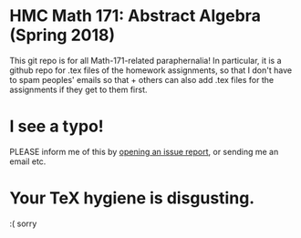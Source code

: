 # HMC Math 171: Abstract Algebra (Spring 2018)
This git repo is for all Math-171-related paraphernalia! In particular,
it is a github repo for .tex files of the homework assignments, so
that I don't have to spam peoples' emails so that + others can also
add .tex files for the assignments if they get to them first.

# I see a typo!
PLEASE inform me of this by
[opening an issue report](https://github.com/redpanda1234/math-171-public/issues),
or sending me an email etc.

# Your TeX hygiene is disgusting.

:( sorry
